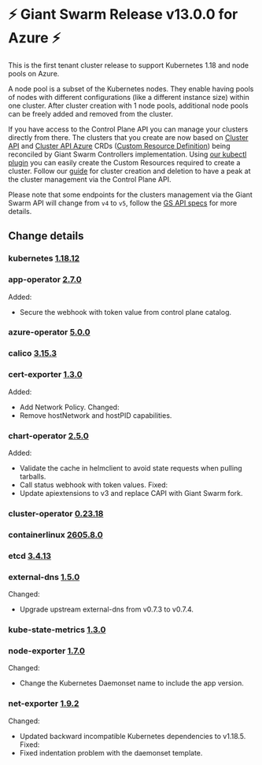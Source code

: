 # :zap: Giant Swarm Release v13.0.0 for Azure :zap:

This is the first tenant cluster release to support Kubernetes 1.18 and node pools on Azure.

A node pool is a subset of the Kubernetes nodes. They enable having pools of nodes with different configurations (like a different instance size) within one cluster.
After cluster creation with 1 node pools, additional node pools can be freely added and removed from the cluster.

If you have access to the Control Plane API you can manage your clusters directly from there.
The clusters that you create are now based on [Cluster API](https://cluster-api.sigs.k8s.io/) and [Cluster API Azure](https://capz.sigs.k8s.io/) CRDs ([Custom Resource Definition](https://kubernetes.io/docs/tasks/extend-kubernetes/custom-resources/custom-resource-definitions/)) being reconciled  by Giant Swarm Controllers implementation.
Using [our kubectl plugin](https://github.com/giantswarm/kubectl-gs/) you can easily create the Custom Resources required to create a cluster.
Follow our [guide](https://docs.giantswarm.io/guides/creating-clusters-via-crs-on-azure/) for cluster creation and deletion to have a peak at the cluster management via the Control Plane API.

Please note that some endpoints for the clusters management via the Giant Swarm API will change from `v4` to `v5`, follow the [GS API specs](https://docs.giantswarm.io/api/#tag/clusters) for more details.

## Change details

### kubernetes [1.18.12](https://github.com/kubernetes/kubernetes/blob/master/CHANGELOG/CHANGELOG-1.18.md#v11812)
### app-operator [2.7.0](https://github.com/giantswarm/app-operator/blob/master/CHANGELOG.md#270---2020-11-09)
Added: 
- Secure the webhook with token value from control plane catalog.
### azure-operator [5.0.0](https://github.com/giantswarm/azure-operator/blob/master/CHANGELOG.md#500---2020-12-01)
### calico [3.15.3](https://github.com/projectcalico/calico/releases/tag/v3.15.3)
### cert-exporter [1.3.0](https://github.com/giantswarm/cert-exporter/blob/master/CHANGELOG.md#130---2020-09-17)
Added:
- Add Network Policy.
Changed:
- Remove hostNetwork and hostPID capabilities.
### chart-operator [2.5.0](https://github.com/giantswarm/chart-operator/blob/master/CHANGELOG.md#250---2020-11-09)
Added:
- Validate the cache in helmclient to avoid state requests when pulling tarballs.
- Call status webhook with token values.
Fixed:
- Update apiextensions to v3 and replace CAPI with Giant Swarm fork.
### cluster-operator [0.23.18](https://github.com/giantswarm/cluster-operator/blob/legacy/CHANGELOG.md#02318---2020-10-21)
### containerlinux [2605.8.0](https://www.flatcar-linux.org/releases/#release-2605.8.0)
### etcd [3.4.13](https://github.com/etcd-io/etcd/releases/tag/v3.4.13)
### external-dns [1.5.0](https://github.com/giantswarm/external-dns-app/blob/master/CHANGELOG.md#150---2020-10-07)
Changed:
- Upgrade upstream external-dns from v0.7.3 to v0.7.4.
### kube-state-metrics [1.3.0](https://github.com/giantswarm/kube-state-metrics-app/blob/master/CHANGELOG.md#130---2020-11-25)
### node-exporter [1.7.0](https://github.com/giantswarm/node-exporter-app/blob/master/CHANGELOG.md#170---2020-11-26)
Changed:
- Change the Kubernetes Daemonset name to include the app version.
### net-exporter [1.9.2](https://github.com/giantswarm/net-exporter/blob/master/CHANGELOG.md#192---2020-08-21)
Changed:
- Updated backward incompatible Kubernetes dependencies to v1.18.5.
Fixed:
- Fixed indentation problem with the daemonset template.
